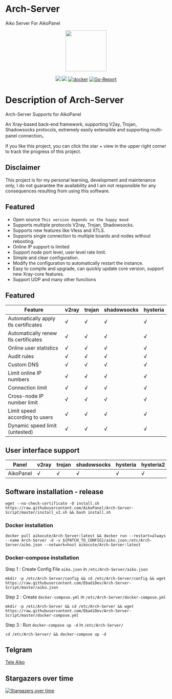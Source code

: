 # Arch-Server

Aiko Server For AikoPanel

<p align="center"><img src="https://avatars.githubusercontent.com/u/91626055?v=4" width="128" /></p>

<div align="center">

[![](https://img.shields.io/github/downloads/EbadiDev/Arch-Server/total.svg?style=flat-square)](https://github.com/EbadiDev/Arch-Server/releases)
[![](https://img.shields.io/github/v/release/EbadiDev/Arch-Server?style=flat-square)](https://github.com/EbadiDev/Arch-Server/releases)
[![docker](https://img.shields.io/docker/v/aikocute/Arch-Server?label=Docker%20image&sort=semver)](https://hub.docker.com/r/aikocute/Arch-Server)
[![Go-Report](https://goreportcard.com/badge/github.com/EbadiDev/Arch-Server?style=flat-square)](https://goreportcard.com/report/github.com/EbadiDev/Arch-Server)

</div>

# Description of Arch-Server

Arch-Server Supports for AikoPanel

An Xray-based back-end framework, supporting V2ay, Trojan, Shadowsocks protocols, extremely easily extensible and supporting multi-panel connection。

If you like this project, you can click the star + view in the upper right corner to track the progress of this project.

## Disclaimer

This project is for my personal learning, development and maintenance only, I do not guarantee the availability and I am not responsible for any consequences resulting from using this software.

## Featured

- Open source `This version depends on the happy mood`
- Supports multiple protocols V2ray, Trojan, Shadowsocks.
- Supports new features like Vless and XTLS.
- Supports single connection to multiple boards and nodes without rebooting.
- Online IP support is limited
- Support node port level, user level rate limit.
- Simple and clear configuration.
- Modify the configuration to automatically restart the instance.
- Easy to compile and upgrade, can quickly update core version, support new Xray-core features.
- Support UDP and many other functions

## Featured

| Feature                              | v2ray | trojan | shadowsocks | hysteria |
| ------------------------------------ | ----- | ------ | ----------- | -------- |
| Automatically apply tls certificates | √     | √      | √           | √        |
| Automatically renew tls certificates | √     | √      | √           | √        |
| Online user statistics               | √     | √      | √           | √        |
| Audit rules                          | √     | √      | √           | √        |
| Custom DNS                           | √     | √      | √           | √        |
| Limit online IP numbers              | √     | √      | √           | √        |
| Connection limit                     | √     | √      | √           | √        |
| Cross-node IP number limit           | √     | √      | √           | √        |
| Limit speed according to users       | √     | √      | √           | √        |
| Dynamic speed limit (untested)       | √     | √      | √           | √        |

## User interface support

| Panel       | v2ray | trojan | shadowsocks | hysteria | hysteria2 |
| ----------- | ----- | ------ | ----------- | -------- | --------- |
| AikoPanel   | √     | √      | √           | √        | √         |

## Software installation - release

```
wget --no-check-certificate -O install.sh https://raw.githubusercontent.com/AikoPanel/Arch-Server-Script/master/install_v2.sh && bash install.sh
```

### Docker installation

```
docker pull aikocute/Arch-Server:latest && docker run --restart=always --name Arch-Server -d -v ${PATCH_TO_CONFIG}/aiko.json:/etc/Arch-Server/aiko.json --network=host aikocute/Arch-Server:latest
```

### Docker-compose installation

Step 1 : Create Config File `aiko.json` in `/etc/Arch-Server/aiko.json`

```
mkdir -p /etc/Arch-Server/config && cd /etc/Arch-Server/config && wget https://raw.githubusercontent.com/EbadiDev/Arch-Server-Script/master/aiko.json
```

Step 2 : Create `docker-compose.yml` in `/etc/Arch-Server/docker-compose.yml`

```
mkdir -p /etc/Arch-Server && cd /etc/Arch-Server && wget https://raw.githubusercontent.com/EbadiDev/Arch-Server-Script/master/docker-compose.yml
```

Step 3 : Run `docker-compose up -d` in `/etc/Arch-Server/`

```
cd /etc/Arch-Server/ && docker-compose up -d
```

## Telgram

[Tele Aiko](https://t.me/Tele_Aiko)

## Stargazers over time

[![Stargazers over time](https://starchart.cc/EbadiDev/Arch-Server.svg)](https://starchart.cc/EbadiDev/Arch-Server)
